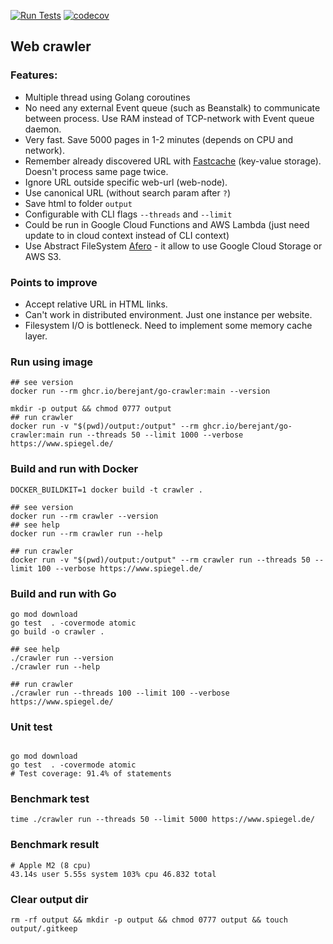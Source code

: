 [![Run Tests](https://github.com/berejant/go-crawler/actions/workflows/release.yaml/badge.svg)](https://github.com/berejant/go-crawler/actions/workflows/release.yaml)
[![codecov](https://codecov.io/gh/berejant/go-crawler/branch/main/graph/badge.svg?token=pt1A4XNjiC)](https://codecov.io/gh/berejant/go-crawler)

## Web crawler

### Features:
 - Multiple thread using Golang coroutines
 - No need any external Event queue (such as Beanstalk) to communicate between process. Use RAM instead of TCP-network with Event queue daemon. 
 - Very fast. Save 5000 pages in 1-2 minutes (depends on CPU and network).
 - Remember already discovered URL with [Fastcache](https://github.com/VictoriaMetrics/fastcache) (key-value storage). Doesn't process same page twice.
 - Ignore URL outside specific web-url (web-node).
 - Use canonical URL (without search param after `?`)
 - Save html to folder `output`
 - Configurable with CLI flags `--threads` and `--limit`
 - Could be run in Google Cloud Functions and AWS Lambda (just need update to in cloud context instead of CLI context)
 - Use Abstract FileSystem [Afero](https://pkg.go.dev/github.com/spf13/afero) - it allow to use Google Cloud Storage or AWS S3.

### Points to improve
 - Accept relative URL in HTML links.
 - Can't work in distributed environment. Just one instance per website.
 - Filesystem I/O is bottleneck. Need to implement some memory cache layer.

### Run using image
```shell
## see version
docker run --rm ghcr.io/berejant/go-crawler:main --version
```
```shell
mkdir -p output && chmod 0777 output
## run crawler
docker run -v "$(pwd)/output:/output" --rm ghcr.io/berejant/go-crawler:main run --threads 50 --limit 1000 --verbose https://www.spiegel.de/
```

### Build and run with Docker

```shell
DOCKER_BUILDKIT=1 docker build -t crawler . 

## see version
docker run --rm crawler --version
## see help
docker run --rm crawler run --help

## run crawler
docker run -v "$(pwd)/output:/output" --rm crawler run --threads 50 --limit 100 --verbose https://www.spiegel.de/
```

### Build and run with Go
```shell
go mod download
go test  . -covermode atomic
go build -o crawler .

## see help
./crawler run --version
./crawler run --help

## run crawler
./crawler run --threads 100 --limit 100 --verbose https://www.spiegel.de/
```

### Unit test
```shell

go mod download
go test  . -covermode atomic
# Test coverage: 91.4% of statements
```

### Benchmark test
```shell
time ./crawler run --threads 50 --limit 5000 https://www.spiegel.de/
```

### Benchmark result
```
# Apple M2 (8 cpu)
43.14s user 5.55s system 103% cpu 46.832 total 
```

### Clear output dir
```shell
rm -rf output && mkdir -p output && chmod 0777 output && touch output/.gitkeep
```